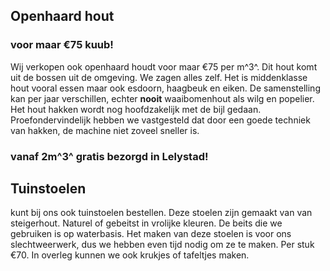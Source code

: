 ## Openhaard hout

### voor maar €75 kuub! 

Wij verkopen ook openhaard houdt voor maar €75 per m^3^. Dit hout komt uit de bossen uit de omgeving. We zagen alles zelf. Het is middenklasse hout vooral essen maar ook esdoorn, haagbeuk en eiken. De samenstelling kan per jaar verschillen, echter **nooit** waaibomenhout als wilg en popelier. Het hout hakken wordt nog hoofdzakelijk met de bijl gedaan. Proefondervindelijk hebben we vastgesteld dat door een goede techniek van hakken, de machine niet zoveel sneller is.

### vanaf 2m^3^ gratis bezorgd in Lelystad!

## Tuinstoelen

kunt bij ons ook tuinstoelen bestellen. Deze stoelen zijn gemaakt van van steigerhout. Naturel of gebeitst in vrolijke kleuren. De beits die we gebruiken is op waterbasis. Het maken van deze stoelen is voor ons slechtweerwerk, dus we hebben even tijd nodig om ze te maken. Per stuk €70. In overleg kunnen we ook krukjes of tafeltjes maken.
